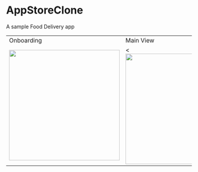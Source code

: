 # AppStoreClone
A sample Food Delivery app

<table>
  <tr>
    <td>Onboarding</td>
    <td>Main View</td>
  </tr>
  <tr>
    <td> <kbd> <img src="https://github.com/Edwin97/DoorRush/blob/master/Adventure%20App/Assets.xcassets/screenshot1.imageset/screenshot1.png" width="300"></kbd></td>
    <td><<kbd> <img src="https://github.com/Edwin97/DoorRush/blob/master/Adventure%20App/Assets.xcassets/sreenshot2.imageset/sreenshot2.png" width="300"></kbd></td>
  </tr>
 </table>
